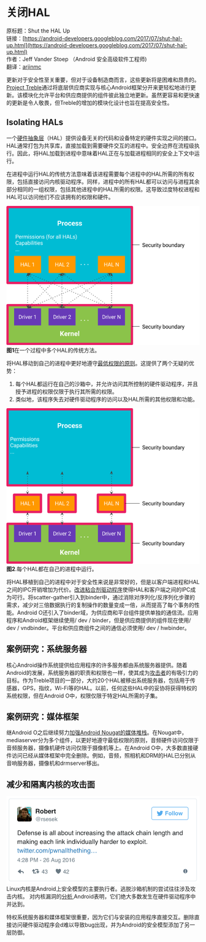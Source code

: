 # 关闭HAL

原标题：Shut the HAL Up  
链接：[https://android-developers.googleblog.com/2017/07/shut-hal-up.html](https://android-developers.googleblog.com/2017/07/shut-hal-up.html)  
作者：Jeff Vander Stoep （Android 安全高级软件工程师)  
翻译：[arjinmc](https://github.com/arjinmc)  

更新对于安全性至关重要，但对于设备制造商而言，这些更新将是困难和昂贵的。[Project Treble](https://android-developers.googleblog.com/2017/05/here-comes-treble-modular-base-for.html)通过将底层供应商实现与核心Android框架分开来更轻松地进行更新。该模块化允许平台和供应商提供的组件彼此独立地更新。虽然更容易和更快速的更新是令人敬畏，但Treble的增加的模块化设计也旨在提高安全性。

## Isolating HALs

一个[硬件抽象层](https://en.wikipedia.org/wiki/Hardware_abstraction)（HAL）提供设备无关的代码和设备特定的硬件实现之间的接口。HAL通常打包为共享库，直接加载到需要硬件交互的进程中。安全边界在流程级执行。因此，将HAL加载到进程中意味着HAL正在与加载进程相同的安全上下文中运行。

在进程中运行HAL的传统方法意味着该进程需要每个进程中的HAL所需的所有权限，包括直接访问内核驱动程序。同样，进程中的所有HAL都可以访问与进程其余部分相同的一组权限，包括其他进程中的HAL所需的权限。这导致过度特权进程和HAL可以访问他们不应该拥有的权限和硬件。

![img](../images/2017.7.18.1.png)  
<strong>图1</strong>在一个过程中多个HAL的传统方法。

将HAL移动到自己的进程中更好地遵守[最低权限的原则](https://en.wikipedia.org/wiki/Principle_of_least_privilege)。这提供了两个无疑的优势：

1. 每个HAL都运行在自己的沙箱中，并允许访问其所控制的硬件驱动程序，并且授予进程的权限仅限于执行其所需的权限。
2. 类似地，该程序失去对硬件驱动程序的访问以及HAL所需的其他权限和功能。

![img](../images/2017.7.18.2.png)  
<strong>图2</strong>.每个HAL都在自己的进程中运行。

将HAL移植到自己的进程中对于安全性来说是非常好的，但是以客户端进程和HAL之间的IPC开销增加为代价。[改进粘合剂驱动程序](https://lkml.org/lkml/2016/10/24/335)使得HAL和客户端之间的IPC成为可行。将scatter-gather引入到binder中，通过消除对序列化/反序列化步骤的需求，减少对三倍数据执行的复制操作的数量变成一倍，从而提高了每个事务的性能。Android O还引入了binder域，为供应商和平台组件提供单独的通信流。应用程序和Android框架继续使用/ dev / binder，但是供应商提供的组件现在使用/ dev / vndbinder。平台和供应商组件之间的通信必须使用/ dev / hwbinder。

## 案例研究：系统服务器

核心Android操作系统提供给应用程序的许多服务都由系统服务器提供。随着Android的发展，系统服务器的职责和权限也一样，使其成为[攻击者](https://googleprojectzero.blogspot.com/2016/09/return-to-libstagefright-exploiting.html)的有吸引力的目标。作为Treble项目的一部分，大约20个HAL被移出系统服务器，包括用于传感器，GPS，指纹，Wi-Fi等的HAL。以前，任何这些HAL中的妥协将获得特权的系统权限，但在Android O中，权限仅限于特定HAL所需的子集。

## 案例研究：媒体框架

继Android O之后继续努力[加强Android Nougat的媒体堆栈](https://android-developers.googleblog.com/2016/05/hardening-media-stack.html)。在Nougat中，mediaserver分为多个组件，以更好地遵守最低权限的原则，音频硬件访问仅限于音频服务器，摄像机硬件访问仅限于摄像机等上。在Android O中，大多数直接硬件访问已经从媒体框架中完全删除。例如，音频，照相机和DRM的HAL已分别从音响服务器，摄像机和drmserver移出。

## 减少和隔离内核的攻击面

![img](../images/2017.7.18.3.png)  
Linux内核是Android上安全模型的主要执行者。逃脱沙箱机制的尝试往往涉及攻击内核。 对内核漏洞的[分析](https://events.linuxfoundation.org/sites/events/files/slides/Android-%20protecting%20the%20kernel.pdf),Android表明，它们绝大多数发生在硬件驱动程序中并达到。

特权系统服务器和媒体框架很重要，因为它们与安装的应用程序直接交互。删除直接访问硬件驱动程序会d难以导致bug出现，并为Android的安全模型添加了另一层防御。

